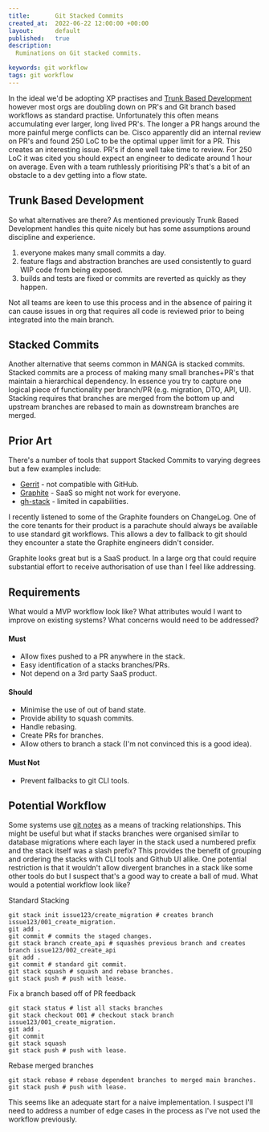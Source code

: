 ```yaml
---
title:       Git Stacked Commits
created_at:  2022-06-22 12:00:00 +00:00
layout:      default
published:   true
description:
  Ruminations on Git stacked commits.

keywords: git workflow
tags: git workflow
---
```


In the ideal we'd be adopting XP practises and [Trunk Based Development](https://trunkbaseddevelopment.com/) however most orgs are doubling down on PR's and Git branch based workflows as standard practise. Unfortunately this often means accumulating ever larger, long lived PR's. The longer a PR hangs around the more painful merge conflicts can be. Cisco apparently did an internal review on PR's and found 250 LoC to be the optimal upper limit for a PR. This creates an interesting issue. PR's if done well take time to review. For 250 LoC it was cited you should expect an engineer to dedicate around 1 hour on average. Even with a team ruthlessly prioritising PR's that's a bit of an obstacle to a dev getting into a flow state.

## Trunk Based Development

So what alternatives are there? As mentioned previously Trunk Based Development handles this quite nicely but has some assumptions around discipline and experience.

1. everyone makes many small commits a day.
2. feature flags and abstraction branches are used consistently to guard WIP code from being exposed.
3. builds and tests are fixed or commits are reverted as quickly as they happen.

Not all teams are keen to use this process and in the absence of pairing it can cause issues in org that requires all code is reviewed prior to being integrated into the main branch.

## Stacked Commits

Another alternative that seems common in MANGA is stacked commits. Stacked commits are a process of making many small branches+PR's that maintain a hierarchical dependency. In essence you try to capture one logical piece of functionality per branch/PR (e.g. migration, DTO, API, UI). Stacking requires that branches are merged from the bottom up and upstream branches are rebased to main as downstream branches are merged.

## Prior Art

There's a number of tools that support Stacked Commits to varying degrees but a few examples include:

* [Gerrit](https://www.gerritcodereview.com/) - not compatible with GitHub.
* [Graphite](https://graphite.dev/) - SaaS so might not work for everyone.
* [gh-stack](https://github.com/timothyandrew/gh-stack/) - limited in capabilities.

I recently listened to some of the Graphite founders on ChangeLog. One of the core tenants for their product is a parachute should always be available to use standard git workflows. This allows a dev to fallback to git should they encounter a state the Graphite engineers didn't consider.

Graphite looks great but is a SaaS product. In a large org that could require substantial effort to receive authorisation of use than I feel like addressing.

## Requirements

What would a MVP workflow look like? What attributes would I want to improve on existing systems? What concerns would need to be addressed?

#### Must

- Allow fixes pushed to a PR anywhere in the stack.
- Easy identification of a stacks branches/PRs.
- Not depend on a 3rd party SaaS product.

#### Should

- Minimise the use of out of band state.
- Provide ability to squash commits.
- Handle rebasing.
- Create PRs for branches.
- Allow others to branch a stack (I'm not convinced this is a good idea).

#### Must Not

- Prevent fallbacks to git CLI tools.

## Potential Workflow

Some systems use [git notes](https://git-scm.com/docs/git-notes) as a means of tracking relationships. This might be useful but what if stacks branches were organised similar to database migrations where each layer in the stack used a numbered prefix and the stack itself was a slash prefix? This provides the benefit of grouping and ordering the stacks with CLI tools and Github UI alike. One potential restriction is that it wouldn't allow divergent branches in a stack like some other tools do but I suspect that's a good way to create a ball of mud. What would a potential workflow look like?

Standard Stacking

```
git stack init issue123/create_migration # creates branch issue123/001_create_migration.
git add .
git commit # commits the staged changes.
git stack branch create_api # squashes previous branch and creates branch issue123/002_create_api
git add .
git commit # standard git commit.
git stack squash # squash and rebase branches.
git stack push # push with lease.
```

Fix a branch based off of PR feedback

```
git stack status # list all stacks branches
git stack checkout 001 # checkout stack branch issue123/001_create_migration.
git add .
git commit
git stack squash
git stack push # push with lease.
```

Rebase merged branches

```
git stack rebase # rebase dependent branches to merged main branches.
git stack push # push with lease.
```

This seems like an adequate start for a naive implementation. I suspect I'll need to address a number of edge cases in the process as I've not used the workflow previously.
